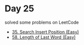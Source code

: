 # Day 25

solved some problems on LeetCode

- [35. Search Insert Position (Easy)](https://leetcode.com/problems/search-insert-position/description/)
- [58. Length of Last Word (Easy)](https://leetcode.com/problems/length-of-last-word/description/)
